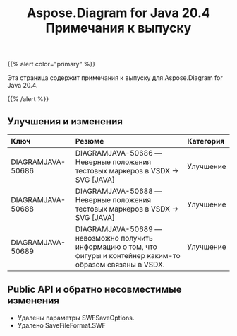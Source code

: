 ﻿---
title: Aspose.Diagram for Java 20.4 Примечания к выпуску
type: docs
weight: 40
url: /ru/java/aspose-diagram-for-java-20-4-release-notes/
---
{{% alert color="primary" %}} 

Эта страница содержит примечания к выпуску для Aspose.Diagram for Java 20.4.

{{% /alert %}} 
## **Улучшения и изменения**

|**Ключ**|**Резюме**|**Категория**|
|:- |:- |:- |
|DIAGRAMJAVA-50686|DIAGRAMJAVA-50686 — Неверные положения тестовых маркеров в VSDX -> SVG [JAVA]|Улучшение|
|DIAGRAMJAVA-50688|DIAGRAMJAVA-50688 — Неверные положения тестовых маркеров в VSDX -> SVG [JAVA]|Улучшение|
|DIAGRAMJAVA-50689|DIAGRAMJAVA-50689 — невозможно получить информацию о том, что фигуры и контейнер каким-то образом связаны в VSDX.|Улучшение|
## **Public API и обратно несовместимые изменения**
- Удалены параметры SWFSaveOptions.
- Удалено SaveFileFormat.SWF
